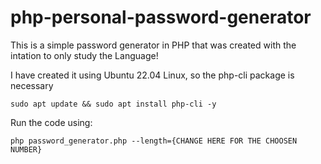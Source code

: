 # php-personal-password-generator

This is a simple password generator in PHP that was created with the intation to only study the Language!

I have created it using Ubuntu 22.04 Linux, so the php-cli package is necessary

```
sudo apt update && sudo apt install php-cli -y
```
Run the code using:

```
php password_generator.php --length={CHANGE HERE FOR THE CHOOSEN NUMBER}
```


